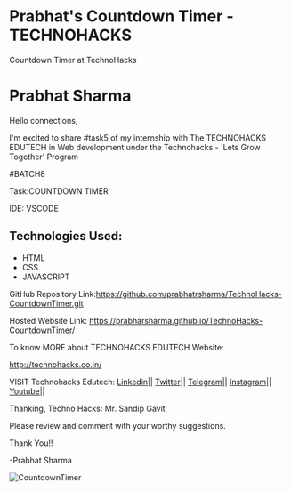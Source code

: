 # Prabhat's Countdown Timer - TECHNOHACKS

Countdown Timer at TechnoHacks

# Prabhat Sharma

Hello connections,

I'm excited to share #task5 of my internship with The TECHNOHACKS EDUTECH in Web development under the Technohacks - 'Lets Grow Together' Program

#BATCH8

Task:COUNTDOWN TIMER

IDE: VSCODE

## Technologies Used:
- HTML
- CSS
- JAVASCRIPT

GitHub Repository Link:https://github.com/prabhatrsharma/TechnoHacks-CountdownTimer.git

Hosted Website Link: https://prabharsharma.github.io/TechnoHacks-CountdownTimer/

To know MORE about TECHNOHACKS EDUTECH Website: 

http://technohacks.co.in/

VISIT Technohacks Edutech: 
<a href="https://www.linkedin.com/company/technohacks-edutech/"> Linkedin</a>||
<a href="https://twitter.com/technohacksedu"> Twitter</a>||
<a href="https://telegram.me/TechnoHacksofficial"> Telegram</a>||
<a href="https://www.instagram.com/technohacks.co.in"> Instagram</a>||
<a href="https://www.youtube.com/channel/UCwuh25VS9J9ApJ7Yomw_Lqw"> Youtube</a>||<br>

Thanking,
Techno Hacks:
Mr. Sandip Gavit

Please review and comment with your worthy suggestions.

Thank You!!

-Prabhat Sharma

![CountdownTimer](https://github.com/prabhatrsharma/TechnoHacks-CountdownTimer/assets/118990267/03c8f84a-ff22-435b-b114-113d2b1c3bf7)
